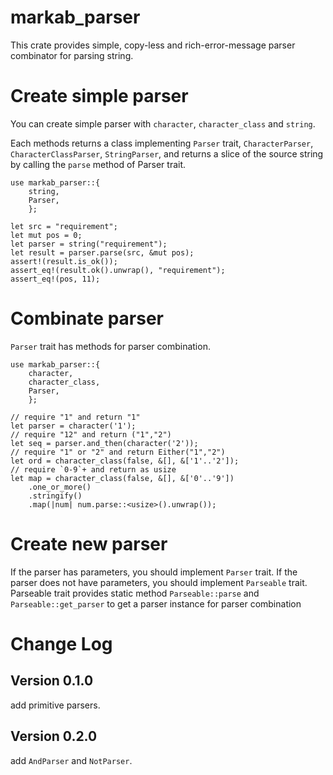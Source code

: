 # markab_parser

This crate provides simple, copy-less and rich-error-message parser combinator for parsing string.

# Create simple parser
You can create simple parser with `character`, `character_class` and `string`.

Each methods returns a class implementing `Parser` trait,
`CharacterParser`, `CharacterClassParser`, `StringParser`,
and returns a slice of the source string by calling the `parse` method of Parser trait.

```
use markab_parser::{
	string,
	Parser,
	};

let src = "requirement";
let mut pos = 0;
let parser = string("requirement");
let result = parser.parse(src, &mut pos);
assert!(result.is_ok());
assert_eq!(result.ok().unwrap(), "requirement");
assert_eq!(pos, 11);
```

# Combinate parser
`Parser` trait has methods for parser combination.

```
use markab_parser::{
	character,
	character_class,
	Parser,
	};

// require "1" and return "1"
let parser = character('1');
// require "12" and return ("1","2")
let seq = parser.and_then(character('2'));
// require "1" or "2" and return Either("1","2")
let ord = character_class(false, &[], &['1'..'2']);
// require `0-9`+ and return as usize
let map = character_class(false, &[], &['0'..'9'])
	.one_or_more()
	.stringify()
	.map(|num| num.parse::<usize>().unwrap());
```

# Create new parser
If the parser has parameters, you should implement `Parser` trait.
If the parser does not have parameters, you should implement `Parseable` trait.
Parseable trait provides static method `Parseable::parse` and
`Parseable::get_parser` to get a parser instance for parser combination

# Change Log

## Version 0.1.0

add primitive parsers.

## Version 0.2.0

add `AndParser` and `NotParser`.
